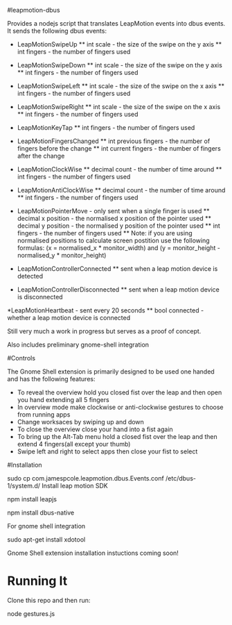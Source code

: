 #leapmotion-dbus

Provides a nodejs script that translates LeapMotion events into dbus events.  It sends the following dbus events:

* LeapMotionSwipeUp
** int scale - the size of the swipe on the y axis
** int fingers - the number of fingers used

* LeapMotionSwipeDown
** int scale - the size of the swipe on the y axis
** int fingers - the number of fingers used

* LeapMotionSwipeLeft
** int scale - the size of the swipe on the x axis
** int fingers - the number of fingers used

* LeapMotionSwipeRight
** int scale - the size of the swipe on the x axis
** int fingers - the number of fingers used

* LeapMotionKeyTap
** int fingers - the number of fingers used

* LeapMotionFingersChanged
** int previous fingers - the number of fingers before the change
** int current fingers - the number of fingers after the change

* LeapMotionClockWise
** decimal count - the number of time around
** int fingers - the number of fingers used

* LeapMotionAntiClockWise
** decimal count - the number of time around
** int fingers - the number of fingers used

* LeapMotionPointerMove - only sent when a single finger is used
** decimal x position - the normalised x position of the pointer used
** decimal y position - the normalised y position of the pointer used
** int fingers - the number of fingers used
** Note: if you are using normalised positions to calculate screen postition use the following formulas: (x = normalised_x * monitor_width) and (y = monitor_height - normalised_y * monitor_height)

* LeapMotionControllerConnected
** sent when a leap motion device is detected 

* LeapMotionControllerDisconnected
** sent when a leap motion device is disconnected

*LeapMotionHeartbeat - sent every 20 seconds
** bool connected - whether a leap motion device is connected


Still very much a work in progress but serves as a proof of concept.

Also includes preliminary gnome-shell integration

#Controls

The Gnome Shell extension is primarily designed to be used one handed and has the following features:
* To reveal the overview hold you closed fist over the leap and then open you hand extending all 5 fingers
* In overview mode make clockwise or anti-clockwise gestures to choose from running apps
* Change worksaces by swiping up and down
* To close the overview close your hand into a fist again
* To bring up the Alt-Tab menu hold a closed fist over the leap and then extend 4 fingers(all except your thumb)
* Swipe left and right to select apps then close your fist to select

#Installation

sudo cp com.jamespcole.leapmotion.dbus.Events.conf /etc/dbus-1/system.d/
Install leap motion SDK

npm install leapjs

npm install dbus-native

For gnome shell integration

sudo apt-get install xdotool

Gnome Shell extension installation instuctions coming soon!

# Running It
Clone this repo and then run:

node gestures.js